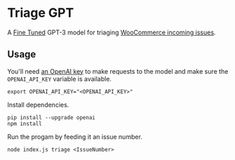 # Triage GPT

A [Fine Tuned](https://platform.openai.com/docs/guides/fine-tuning) GPT-3 model for triaging [WooCommerce incoming issues](https://github.com/woocommerce/woocommerce/issues).

## Usage

You'll need [an OpenAI key](https://platform.openai.com/account/api-keys) to make requests to the model and make sure the `OPENAI_API_KEY` variable is available.

```
export OPENAI_API_KEY="<OPENAI_API_KEY>"
```

Install dependencies.

```
pip install --upgrade openai
npm install
```

Run the progam by feeding it an issue number.

```
node index.js triage <IssueNumber>
```

